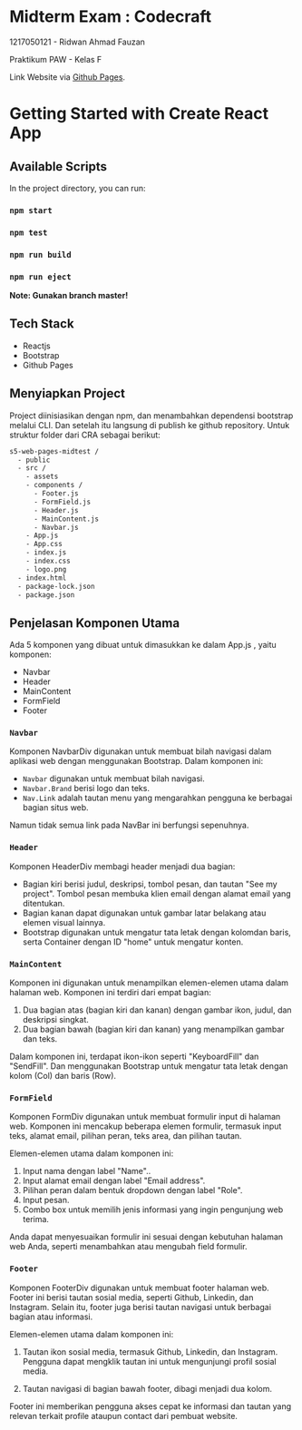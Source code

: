 # Midterm Exam : Codecraft

1217050121 - Ridwan Ahmad Fauzan

Praktikum PAW - Kelas F

Link Website via [Github Pages](https://ridwannadev.github.io/s5-web-pages-midtest/).

# Getting Started with Create React App

## Available Scripts

In the project directory, you can run:

### `npm start`

### `npm test`

### `npm run build`

### `npm run eject`

**Note: Gunakan branch master!**

## Tech Stack

- Reactjs
- Bootstrap
- Github Pages

## Menyiapkan Project

Project diinisiasikan dengan npm, dan menambahkan dependensi bootstrap melalui CLI. Dan setelah itu langsung di publish ke github repository. Untuk struktur folder dari CRA sebagai berikut:


```bash
s5-web-pages-midtest /
  - public
  - src /
    - assets
    - components /
      - Footer.js
      - FormField.js
      - Header.js
      - MainContent.js
      - Navbar.js
    - App.js
    - App.css
    - index.js
    - index.css
    - logo.png
  - index.html
  - package-lock.json
  - package.json
```

## Penjelasan Komponen Utama

Ada 5 komponen yang dibuat untuk dimasukkan ke dalam App.js , yaitu komponen:
- Navbar
- Header
- MainContent
- FormField
- Footer

### `Navbar`

Komponen NavbarDiv digunakan untuk membuat bilah navigasi dalam aplikasi web dengan menggunakan Bootstrap. Dalam komponen ini:

- `Navbar` digunakan untuk membuat bilah navigasi.
- `Navbar.Brand` berisi logo dan teks.
- `Nav.Link` adalah tautan menu yang mengarahkan pengguna ke berbagai bagian situs web.

Namun tidak semua link pada NavBar ini berfungsi sepenuhnya.

### `Header`

Komponen HeaderDiv membagi header menjadi dua bagian:

- Bagian kiri berisi judul, deskripsi, tombol pesan, dan tautan "See my project". Tombol pesan membuka klien email dengan alamat email yang ditentukan.
- Bagian kanan dapat digunakan untuk gambar latar belakang atau elemen visual lainnya.
- Bootstrap digunakan untuk mengatur tata letak dengan kolomdan baris, serta Container dengan ID "home" untuk mengatur konten.

### `MainContent`

Komponen ini digunakan untuk menampilkan elemen-elemen utama dalam halaman web. Komponen ini terdiri dari empat bagian:

1. Dua bagian atas (bagian kiri dan kanan) dengan gambar ikon, judul, dan deskripsi singkat.
2. Dua bagian bawah (bagian kiri dan kanan) yang menampilkan gambar dan teks.

Dalam komponen ini, terdapat ikon-ikon seperti "KeyboardFill" dan "SendFill". Dan menggunakan Bootstrap untuk mengatur tata letak dengan kolom (Col) dan baris (Row).


### `FormField`

Komponen FormDiv digunakan untuk membuat formulir input di halaman web. Komponen ini mencakup beberapa elemen formulir, termasuk input teks, alamat email, pilihan peran, teks area, dan pilihan tautan.

Elemen-elemen utama dalam komponen ini:

1. Input nama dengan label "Name"..
2. Input alamat email dengan label "Email address".
3. Pilihan peran dalam bentuk dropdown dengan label "Role".
4. Input pesan.
5. Combo box untuk memilih jenis informasi yang ingin pengunjung web terima.

Anda dapat menyesuaikan formulir ini sesuai dengan kebutuhan halaman web Anda, seperti menambahkan atau mengubah field formulir.


### `Footer`

Komponen FooterDiv digunakan untuk membuat footer halaman web. Footer ini berisi tautan sosial media, seperti Github, Linkedin, dan Instagram. Selain itu, footer juga berisi tautan navigasi untuk berbagai bagian atau informasi.

Elemen-elemen utama dalam komponen ini:

1. Tautan ikon sosial media, termasuk Github, Linkedin, dan Instagram. Pengguna dapat mengklik tautan ini untuk mengunjungi profil sosial media.

2. Tautan navigasi di bagian bawah footer, dibagi menjadi dua kolom.

Footer ini memberikan pengguna akses cepat ke informasi dan tautan yang relevan terkait profile ataupun contact dari pembuat website.
